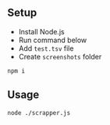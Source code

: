 ## Setup
- Install Node.js
- Run command below
- Add `test.tsv` file
- Create `screenshots` folder

```
npm i
```
## Usage
```
node ./scrapper.js
```